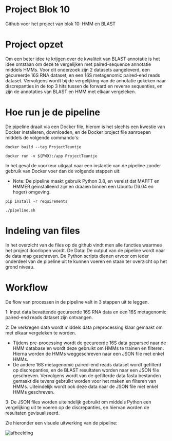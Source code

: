 # Project Blok 10 
Github voor het project van blok 10: HMM en BLAST

# Project opzet
Om een beter idee te krijgen over de kwaliteit van BLAST annotatie is het idee ontstaan om deze te vergelijken met paired-sequence annotatie middels HMMs. Voor dit onderzoek zijn 2 datasets aangeleverd, een gecureerde 16S RNA dataset, en een 16S metagenomic paired-end reads dataset. Vervolgens wordt bij de vergelijking van de annotatie gekeken naar discrepanties in de top 3 hits tussen de forward en reverse sequenties, en zijn de annotaties van BLAST en HMM met elkaar vergeleken. 

# Hoe run je de pipeline
De pipeline draait via een Docker file, hierom is het slechts een kwestie van Docker installeren, downloaden, en de Docker project file aanroepen middels de volgende commando's:
```
docker build --tag ProjectTeuntje

docker run -v ${PWD}:/app ProjectTeuntje
```

In het geval de voorkeur uitgaat naar een instantie van de pipeline zonder gebruik van Docker voer dan de volgende stappen uit:
- Note: De pipeline maakt gebruik Python 3.8, en vereist dat MAFFT en HMMER geïnstalleerd zijn en draaien binnen een Ubuntu (16.04 en hoger) omgeving. 
```
pip install -r requirements

./pipeline.sh
```

# Indeling van files
In het overzicht van de files op de github vindt men alle functies waarmee het project doorlopen wordt. De 
Data: De output van de pipeline wordt naar de data map geschreven.
De Python scripts dienen ervoor om ieder onderdeel van de pipeline uit te kunnen voeren en staan ter overzicht op het grond niveau.

# Workflow
De flow van processen in de pipeline valt in 3 stappen uit te leggen.

1: Input data bevattende gecureerde 16S RNA data en een 16S metagenomic paired-end reads dataset zijn ontvangen.

2: De verkregen data wordt middels data preprocessing klaar gemaakt om met elkaar vergeleken te worden. 
  - Tijdens pre-processing wordt de gecureerde 16S data geparsed naar de HMM database en wordt deze gebruikt om HMMs te trainen en filteren. Hierna worden de HMMs weggeschreven naar een JSON file met enkel HMMs.
  - De andere 16S metagenomic paired-end reads dataset wordt gefilterd op discrepanties, en de BLAST resultaten worden naar een JSON file geschreven. Vervolgens wordt van de gefilterde data fasta bestanden gemaakt die tevens gebruikt worden voor het maken en filteren van HMMs. Uiteindelijk wordt ook deze data naar de JSON file met enkel HMMs geschreven. 

3: De JSON files worden uiteindelijk gebruikt om middels Python een vergelijking uit te voeren op de discrepanties, en hiervan worden de resultaten gevisualiseerd. 

Zie hieronder een visuele uitwerking van de pipeline:

![afbeelding](https://user-images.githubusercontent.com/43109428/121917120-12f5ee00-cd35-11eb-8dbc-2cf0eecc0a00.png)


